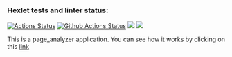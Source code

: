 ### Hexlet tests and linter status:
[![Actions Status](https://github.com/CyberWarrior91/python-project-83/workflows/hexlet-check/badge.svg)](https://github.com/CyberWarrior91/python-project-83/actions)
[![Github Actions Status](https://github.com/hexlet-boilerplates/python-package/workflows/Python%20CI/badge.svg)](https://github.com/hexlet-boilerplates/python-package/actions)
<a href="https://codeclimate.com/github/CyberWarrior91/python-project-83/maintainability"><img src="https://api.codeclimate.com/v1/badges/f68ae08f4417ed9b5230/maintainability" /></a>
<a href="https://codeclimate.com/github/CyberWarrior91/python-project-83/test_coverage"><img src="https://api.codeclimate.com/v1/badges/f68ae08f4417ed9b5230/test_coverage" /></a>

This is a page_analyzer application. 
You can see how it works by clicking on this <a href="https://python-project-83-production-615a.up.railway.app/">link</a>

